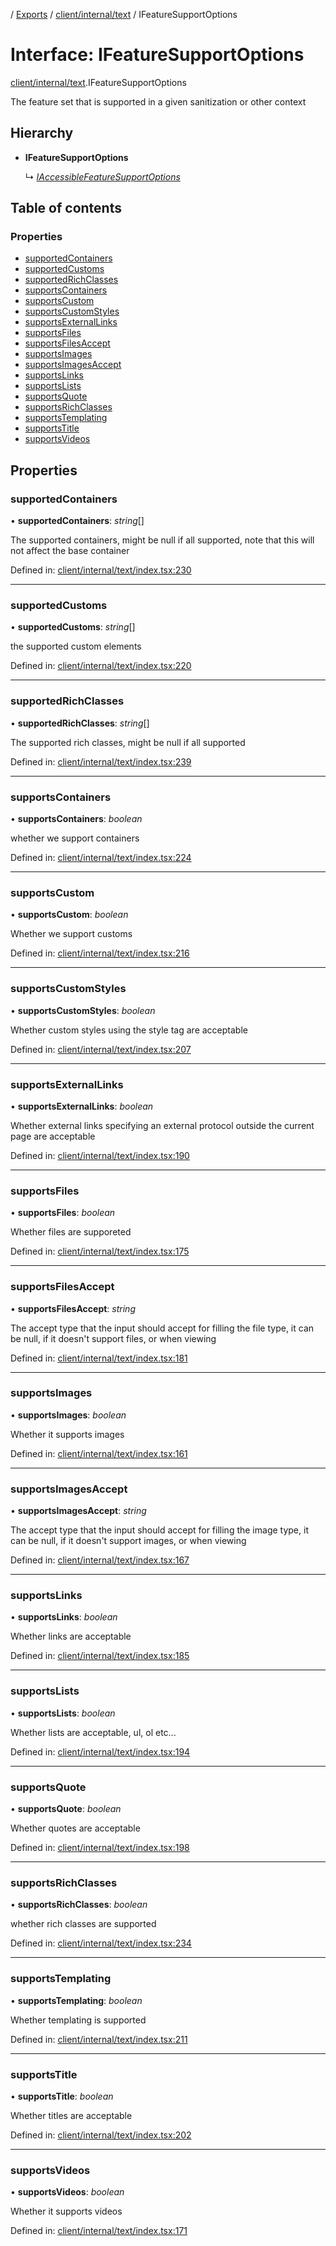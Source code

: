 [](../README.md) / [Exports](../modules.md) / [client/internal/text](../modules/client_internal_text.md) / IFeatureSupportOptions

# Interface: IFeatureSupportOptions

[client/internal/text](../modules/client_internal_text.md).IFeatureSupportOptions

The feature set that is supported in a given
sanitization or other context

## Hierarchy

* **IFeatureSupportOptions**

  ↳ [*IAccessibleFeatureSupportOptions*](client_fast_prototyping_components_slate.iaccessiblefeaturesupportoptions.md)

## Table of contents

### Properties

- [supportedContainers](client_internal_text.ifeaturesupportoptions.md#supportedcontainers)
- [supportedCustoms](client_internal_text.ifeaturesupportoptions.md#supportedcustoms)
- [supportedRichClasses](client_internal_text.ifeaturesupportoptions.md#supportedrichclasses)
- [supportsContainers](client_internal_text.ifeaturesupportoptions.md#supportscontainers)
- [supportsCustom](client_internal_text.ifeaturesupportoptions.md#supportscustom)
- [supportsCustomStyles](client_internal_text.ifeaturesupportoptions.md#supportscustomstyles)
- [supportsExternalLinks](client_internal_text.ifeaturesupportoptions.md#supportsexternallinks)
- [supportsFiles](client_internal_text.ifeaturesupportoptions.md#supportsfiles)
- [supportsFilesAccept](client_internal_text.ifeaturesupportoptions.md#supportsfilesaccept)
- [supportsImages](client_internal_text.ifeaturesupportoptions.md#supportsimages)
- [supportsImagesAccept](client_internal_text.ifeaturesupportoptions.md#supportsimagesaccept)
- [supportsLinks](client_internal_text.ifeaturesupportoptions.md#supportslinks)
- [supportsLists](client_internal_text.ifeaturesupportoptions.md#supportslists)
- [supportsQuote](client_internal_text.ifeaturesupportoptions.md#supportsquote)
- [supportsRichClasses](client_internal_text.ifeaturesupportoptions.md#supportsrichclasses)
- [supportsTemplating](client_internal_text.ifeaturesupportoptions.md#supportstemplating)
- [supportsTitle](client_internal_text.ifeaturesupportoptions.md#supportstitle)
- [supportsVideos](client_internal_text.ifeaturesupportoptions.md#supportsvideos)

## Properties

### supportedContainers

• **supportedContainers**: *string*[]

The supported containers, might be null
if all supported, note that this will
not affect the base container

Defined in: [client/internal/text/index.tsx:230](https://github.com/onzag/itemize/blob/5fcde7cf/client/internal/text/index.tsx#L230)

___

### supportedCustoms

• **supportedCustoms**: *string*[]

the supported custom elements

Defined in: [client/internal/text/index.tsx:220](https://github.com/onzag/itemize/blob/5fcde7cf/client/internal/text/index.tsx#L220)

___

### supportedRichClasses

• **supportedRichClasses**: *string*[]

The supported rich classes, might be null
if all supported

Defined in: [client/internal/text/index.tsx:239](https://github.com/onzag/itemize/blob/5fcde7cf/client/internal/text/index.tsx#L239)

___

### supportsContainers

• **supportsContainers**: *boolean*

whether we support containers

Defined in: [client/internal/text/index.tsx:224](https://github.com/onzag/itemize/blob/5fcde7cf/client/internal/text/index.tsx#L224)

___

### supportsCustom

• **supportsCustom**: *boolean*

Whether we support customs

Defined in: [client/internal/text/index.tsx:216](https://github.com/onzag/itemize/blob/5fcde7cf/client/internal/text/index.tsx#L216)

___

### supportsCustomStyles

• **supportsCustomStyles**: *boolean*

Whether custom styles using the style tag
are acceptable

Defined in: [client/internal/text/index.tsx:207](https://github.com/onzag/itemize/blob/5fcde7cf/client/internal/text/index.tsx#L207)

___

### supportsExternalLinks

• **supportsExternalLinks**: *boolean*

Whether external links specifying an external
protocol outside the current page are acceptable

Defined in: [client/internal/text/index.tsx:190](https://github.com/onzag/itemize/blob/5fcde7cf/client/internal/text/index.tsx#L190)

___

### supportsFiles

• **supportsFiles**: *boolean*

Whether files are supporeted

Defined in: [client/internal/text/index.tsx:175](https://github.com/onzag/itemize/blob/5fcde7cf/client/internal/text/index.tsx#L175)

___

### supportsFilesAccept

• **supportsFilesAccept**: *string*

The accept type that the input should accept
for filling the file type, it can be null, if
it doesn't support files, or when viewing

Defined in: [client/internal/text/index.tsx:181](https://github.com/onzag/itemize/blob/5fcde7cf/client/internal/text/index.tsx#L181)

___

### supportsImages

• **supportsImages**: *boolean*

Whether it supports images

Defined in: [client/internal/text/index.tsx:161](https://github.com/onzag/itemize/blob/5fcde7cf/client/internal/text/index.tsx#L161)

___

### supportsImagesAccept

• **supportsImagesAccept**: *string*

The accept type that the input should accept
for filling the image type, it can be null, if
it doesn't support images, or when viewing

Defined in: [client/internal/text/index.tsx:167](https://github.com/onzag/itemize/blob/5fcde7cf/client/internal/text/index.tsx#L167)

___

### supportsLinks

• **supportsLinks**: *boolean*

Whether links are acceptable

Defined in: [client/internal/text/index.tsx:185](https://github.com/onzag/itemize/blob/5fcde7cf/client/internal/text/index.tsx#L185)

___

### supportsLists

• **supportsLists**: *boolean*

Whether lists are acceptable, ul, ol etc...

Defined in: [client/internal/text/index.tsx:194](https://github.com/onzag/itemize/blob/5fcde7cf/client/internal/text/index.tsx#L194)

___

### supportsQuote

• **supportsQuote**: *boolean*

Whether quotes are acceptable

Defined in: [client/internal/text/index.tsx:198](https://github.com/onzag/itemize/blob/5fcde7cf/client/internal/text/index.tsx#L198)

___

### supportsRichClasses

• **supportsRichClasses**: *boolean*

whether rich classes are supported

Defined in: [client/internal/text/index.tsx:234](https://github.com/onzag/itemize/blob/5fcde7cf/client/internal/text/index.tsx#L234)

___

### supportsTemplating

• **supportsTemplating**: *boolean*

Whether templating is supported

Defined in: [client/internal/text/index.tsx:211](https://github.com/onzag/itemize/blob/5fcde7cf/client/internal/text/index.tsx#L211)

___

### supportsTitle

• **supportsTitle**: *boolean*

Whether titles are acceptable

Defined in: [client/internal/text/index.tsx:202](https://github.com/onzag/itemize/blob/5fcde7cf/client/internal/text/index.tsx#L202)

___

### supportsVideos

• **supportsVideos**: *boolean*

Whether it supports videos

Defined in: [client/internal/text/index.tsx:171](https://github.com/onzag/itemize/blob/5fcde7cf/client/internal/text/index.tsx#L171)
